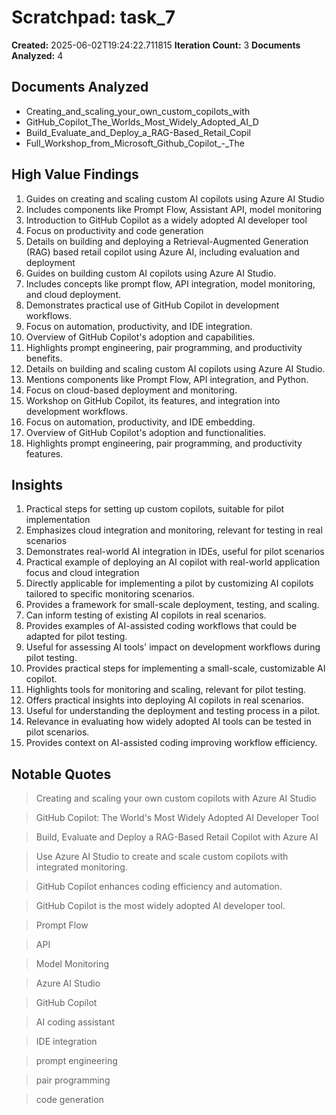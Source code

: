 # Scratchpad: task_7

**Created:** 2025-06-02T19:24:22.711815
**Iteration Count:** 3
**Documents Analyzed:** 4

## Documents Analyzed
- Creating_and_scaling_your_own_custom_copilots_with
- GitHub_Copilot_The_Worlds_Most_Widely_Adopted_AI_D
- Build_Evaluate_and_Deploy_a_RAG-Based_Retail_Copil
- Full_Workshop_from_Microsoft_Github_Copilot_-_The

## High Value Findings
1. Guides on creating and scaling custom AI copilots using Azure AI Studio
2. Includes components like Prompt Flow, Assistant API, model monitoring
3. Introduction to GitHub Copilot as a widely adopted AI developer tool
4. Focus on productivity and code generation
5. Details on building and deploying a Retrieval-Augmented Generation (RAG) based retail copilot using Azure AI, including evaluation and deployment
6. Guides on building custom AI copilots using Azure AI Studio.
7. Includes concepts like prompt flow, API integration, model monitoring, and cloud deployment.
8. Demonstrates practical use of GitHub Copilot in development workflows.
9. Focus on automation, productivity, and IDE integration.
10. Overview of GitHub Copilot's adoption and capabilities.
11. Highlights prompt engineering, pair programming, and productivity benefits.
12. Details on building and scaling custom AI copilots using Azure AI Studio.
13. Mentions components like Prompt Flow, API integration, and Python.
14. Focus on cloud-based deployment and monitoring.
15. Workshop on GitHub Copilot, its features, and integration into development workflows.
16. Focus on automation, productivity, and IDE embedding.
17. Overview of GitHub Copilot's adoption and functionalities.
18. Highlights prompt engineering, pair programming, and productivity features.

## Insights
1. Practical steps for setting up custom copilots, suitable for pilot implementation
2. Emphasizes cloud integration and monitoring, relevant for testing in real scenarios
3. Demonstrates real-world AI integration in IDEs, useful for pilot scenarios
4. Practical example of deploying an AI copilot with real-world application focus and cloud integration
5. Directly applicable for implementing a pilot by customizing AI copilots tailored to specific monitoring scenarios.
6. Provides a framework for small-scale deployment, testing, and scaling.
7. Can inform testing of existing AI copilots in real scenarios.
8. Provides examples of AI-assisted coding workflows that could be adapted for pilot testing.
9. Useful for assessing AI tools' impact on development workflows during pilot testing.
10. Provides practical steps for implementing a small-scale, customizable AI copilot.
11. Highlights tools for monitoring and scaling, relevant for pilot testing.
12. Offers practical insights into deploying AI copilots in real scenarios.
13. Useful for understanding the deployment and testing process in a pilot.
14. Relevance in evaluating how widely adopted AI tools can be tested in pilot scenarios.
15. Provides context on AI-assisted coding improving workflow efficiency.

## Notable Quotes
> Creating and scaling your own custom copilots with Azure AI Studio

> GitHub Copilot: The World's Most Widely Adopted AI Developer Tool

> Build, Evaluate and Deploy a RAG-Based Retail Copilot with Azure AI

> Use Azure AI Studio to create and scale custom copilots with integrated monitoring.

> GitHub Copilot enhances coding efficiency and automation.

> GitHub Copilot is the most widely adopted AI developer tool.

> Prompt Flow

> API

> Model Monitoring

> Azure AI Studio

> GitHub Copilot

> AI coding assistant

> IDE integration

> prompt engineering

> pair programming

> code generation
